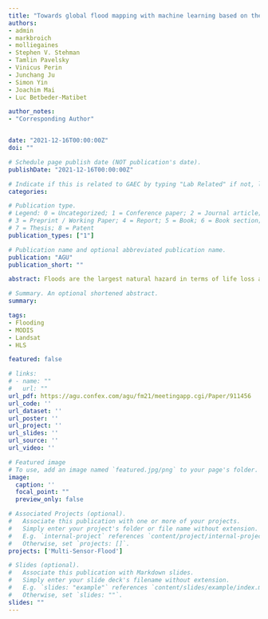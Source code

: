 ```yaml
---
title: "Towards global flood mapping with machine learning based on the Harmonized Landsat-Sentinel 2 data"
authors:
- admin
- markbroich
- molliegaines
- Stephen V. Stehman
- Tamlin Pavelsky
- Vinicus Perin
- Junchang Ju
- Simon Yin
- Joachim Mai
- Luc Betbeder-Matibet

author_notes:
- "Corresponding Author"


date: "2021-12-16T00:00:00Z"
doi: ""

# Schedule page publish date (NOT publication's date).
publishDate: "2021-12-16T00:00:00Z"

# Indicate if this is related to GAEC by typing "Lab Related" if not, leave blank
categories: 

# Publication type.
# Legend: 0 = Uncategorized; 1 = Conference paper; 2 = Journal article;
# 3 = Preprint / Working Paper; 4 = Report; 5 = Book; 6 = Book section;
# 7 = Thesis; 8 = Patent
publication_types: ["1"]

# Publication name and optional abbreviated publication name.
publication: "AGU"
publication_short: ""

abstract: Floods are the largest natural hazard in terms of life loss and economic damage, regardless of their cause. In the United States alone, floods cause billions of dollars in property damage, with an estimate exceeding $78 billion due to fluvial floods in any given year. Effective and immediate disaster response management can reduce the impact of floods but it requires near real-time information on flood occurrence. To best allocate limited resources and prioritize response actions during hazardous floods, emergency responders need near real-time information on flood-water extent, typically derived based on Earth Observation (EO) data. Satellite remote sensing offers the only means of monitoring and quantifying flooding extent dynamics and the availability of public domain, systematically acquired satellite data archives, together with improvements in algorithms and available computing power have led to huge leaps in the recent years in mapping surface water dynamics and flooding. A large proportion of the prior work has relied on optical data, including MODIS and Landsat thus trading high temporal resolution with daily maps in the case of MODIS or higher spatial resolution but coarser temporal resolution in the case of Landsat. However, the recent availability of NASA’s Harmonized Landsat/Sentinel-2 (HLS, https://hls.gsfc.nasa.gov/) Surface Reflectance Product, a seamless data set combining Landsat 8 and Sentinel 2 observations, is promising in detecting floods at Landsat resolution and 3-day interval. New work in a dryland basin that experiences ephemeral floods showed that large short-lived flooding events were detected only by HLS (the combined dataset) but have been entirely missed by Landsat 8. Here we picked major flood events globally labeled with collocated Harmonized-Sentinel-2 data and applied machine learning models for flood detection. The most important features for flood detection included the SWIR bands, the automated water extraction indices, and vegetation indices. Future work will integrate Sentinel 1 radar data collocated to the Harmonized-Sentinel-2 data for improved detection of floods during cloudy conditions. This work also highlights the importance of existing harmonized data products such as HLS.

# Summary. An optional shortened abstract.
summary: 

tags:
- Flooding
- MODIS
- Landsat
- HLS

featured: false

# links:
# - name: ""
#   url: ""
url_pdf: https://agu.confex.com/agu/fm21/meetingapp.cgi/Paper/911456
url_code: ''
url_dataset: ''
url_poster: ''
url_project: ''
url_slides: ''
url_source: ''
url_video: ''

# Featured image
# To use, add an image named `featured.jpg/png` to your page's folder. 
image:
  caption: ''
  focal_point: ""
  preview_only: false

# Associated Projects (optional).
#   Associate this publication with one or more of your projects.
#   Simply enter your project's folder or file name without extension.
#   E.g. `internal-project` references `content/project/internal-project/index.md`.
#   Otherwise, set `projects: []`.
projects: ['Multi-Sensor-Flood']

# Slides (optional).
#   Associate this publication with Markdown slides.
#   Simply enter your slide deck's filename without extension.
#   E.g. `slides: "example"` references `content/slides/example/index.md`.
#   Otherwise, set `slides: ""`.
slides: ""
---
```



